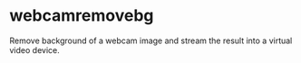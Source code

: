 # webcamremovebg
Remove background of a webcam image and stream the result into a virtual video device.
